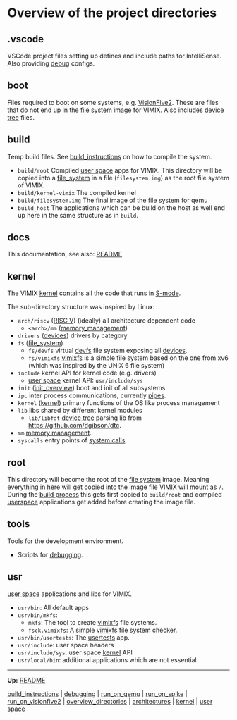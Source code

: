 # Overview of the project directories


## .vscode

VSCode project files setting up defines and include paths for IntelliSense. Also providing [debug](debugging.md) configs.


## boot

Files required to boot on some systems, e.g. [VisionFive2](run_on_visionfive2.md). These are files that do not end up in the [file system](kernel/file_system/file_system.md) image for VIMIX. Also includes [device tree](misc/device_tree.md) files.


## build

Temp build files. See [build_instructions](build_instructions.md) on how to compile the system.
- `build/root` Compiled [user space](userspace/userspace.md) apps for VIMIX. This directory will be copied into a [file_system](kernel/file_system/file_system.md) in a file (`filesystem.img`) as the root file system of VIMIX.
- `build/kernel-vimix` The compiled kernel
- `build/filesystem.img` The final image of the file system for qemu
- `build_host` The applications which can be build on the host as well end up here in the same structure as in `build`.


## docs

This documentation, see also: [README](../README.md)


## kernel

The VIMIX [kernel](kernel/kernel.md) contains all the code that runs in [S-mode](riscv/S-mode.md).

The sub-directory structure was inspired by Linux:
- `arch/riscv` ([RISC V](riscv/RISCV.md)) (ideally) all architecture dependent code
	- `<arch>/mm` ([memory_management](kernel/mm/memory_management.md))
- `drivers` ([devices](kernel/devices/devices.md)) drivers by category
- `fs` ([file_system](kernel/file_system/file_system.md))
	- `fs/devfs` virtual [devfs](kernel/file_system/devfs/devfs.md) file system exposing all [devices](kernel/devices/devices.md).
	- `fs/vimixfs` [vimixfs](kernel/file_system/vimixfs/vimixfs.md) is a simple file system based on the one from xv6 (which was inspired by the UNIX 6 file system)
- `include` kernel API for kernel code (e.g. drivers)
	- [user space](userspace/userspace.md) kernel API: `usr/include/sys`
- `init` ([init_overview](kernel/overview/init_overview.md)) boot and init of all subsystems
- `ipc` inter process communications, currently [pipes](kernel/syscalls/pipe.md).
- `kernel` ([kernel](kernel/kernel.md)) primary functions of the OS like process management
- `lib` libs shared by different kernel modules
	- `lib/libfdt` [device tree](docs/misc/device_tree.md) parsing lib from https://github.com/dgibson/dtc.
- `mm` [memory management](kernel/mm/memory_management.md).
- `syscalls` entry points of [system calls](kernel/syscalls/syscalls.md).


## root

This directory will become the root of the [file system](kernel/file_system/file_system.md) image. Meaning everything in here will get copied into the image file VIMIX will [mount](userspace/bin/mount.md) as `/`. During the [build process](build_instructions.md) this gets first copied to `build/root` and compiled [userspace](userspace/userspace.md) applications get added before creating the image file.


## tools

Tools for the development environment.
- Scripts for [debugging](debugging.md).


## usr

[user space](userspace/userspace.md) applications and libs for VIMIX.
- `usr/bin`: All default apps
- `usr/bin/mkfs`:
	- `mkfs`: The tool to create [vimixfs](kernel/file_system/vimixfs/vimixfs.md) file systems.
	- `fsck.vimixfs`: A simple [vimixfs](kernel/file_system/vimixfs/vimixfs.md) file system checker.
- `usr/bin/usertests`: The [usertests](userspace/tests/usertests.md) app.
- `usr/include`: user space headers
- `usr/include/sys`: user space [kernel](kernel/kernel.md) API
- `usr/local/bin`: additional applications which are not essential


---
**Up:** [README](../README.md)

[build_instructions](build_instructions.md) | [debugging](debugging.md) | [run_on_qemu](run_on_qemu.md) | [run_on_spike](run_on_spike.md) | [run_on_visionfive2](run_on_visionfive2.md) |  [overview_directories](overview_directories.md) | [architectures](architectures.md) | [kernel](kernel/kernel.md) | [user space](userspace/userspace.md)
